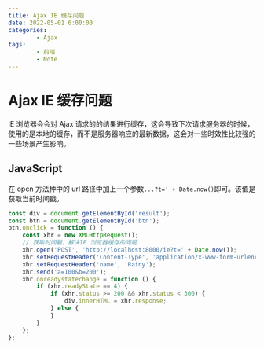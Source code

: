 ```yaml
---
title: Ajax IE 缓存问题
date: 2022-05-01 6:00:00
categories:
        - Ajax
tags:
        - 前端
        - Note
---
```


# Ajax IE 缓存问题

IE 浏览器会会对 Ajax 请求的的结果进行缓存，这会导致下次请求服务器的时候，使用的是本地的缓存，而不是服务器响应的最新数据，这会对一些时效性比较强的一些场景产生影响。

## JavaScript

在 open 方法种中的 url 路径中加上一个参数`...?t=' + Date.now()`即可。该值是获取当前时间戳。

```js
const div = document.getElementById('result');
const btn = document.getElementById('btn');
btn.onclick = function () {
	const xhr = new XMLHttpRequest();
	// 获取时间戳，解决IE 浏览器缓存的问题
	xhr.open('POST', 'http://localhost:8000/ie?t=' + Date.now());
	xhr.setRequestHeader('Content-Type', 'application/x-www-form-urlencoded');
	xhr.setRequestHeader('name', 'Rainy');
	xhr.send('a=100&b=200');
	xhr.onreadystatechange = function () {
		if (xhr.readyState == 4) {
			if (xhr.status >= 200 && xhr.status < 300) {
				div.innerHTML = xhr.response;
			} else {
			}
		}
	};
};
```
